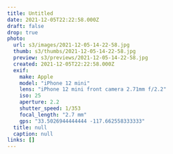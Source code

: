 ```yaml
---
title: Untitled
date: 2021-12-05T22:22:58.000Z
draft: false
drop: true
photo:
  url: s3/images/2021-12-05-14-22-58.jpg
  thumb: s3/thumbs/2021-12-05-14-22-58.jpg
  preview: s3/previews/2021-12-05-14-22-58.jpg
  created: 2021-12-05T22:22:58.000Z
  exif:
    make: Apple
    model: "iPhone 12 mini"
    lens: "iPhone 12 mini front camera 2.71mm f/2.2"
    iso: 25
    aperture: 2.2
    shutter_speed: 1/353
    focal_length: "2.7 mm"
    gps: "33.5026944444444 -117.662558333333"
  title: null
  caption: null
links: []
---
```

